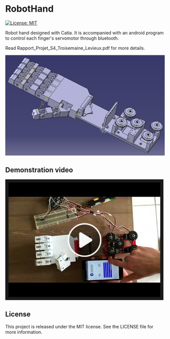 # RobotHand

[![License: MIT](https://img.shields.io/badge/License-MIT-yellow.svg)](https://opensource.org/licenses/MIT)

Robot hand designed with Catia.
It is accompanied with an android program to control each finger's servomotor through bluetooth.

Read Rapport_Projet_S4_Troisemaine_Levieux.pdf for more details.

![Screenshot](illustration_main_robot.png)


## Demonstration video

<a href="http://www.youtube.com/watch?feature=player_embedded&v=cz-6uy60Rsc&cc_load_policy=1" target="_blank">
 <img src="thumbnail.jpg" alt="Watch the video" border="10" />
</a>


## License

This project is released under the MIT license. See the LICENSE file for more information.
